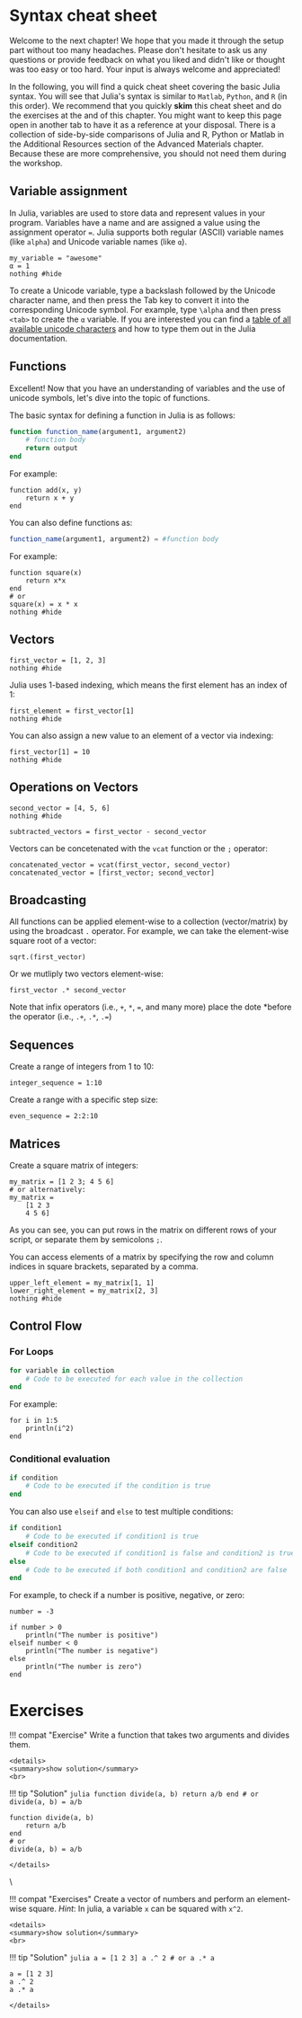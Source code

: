 # Syntax cheat sheet

Welcome to the next chapter! We hope that you made it through the setup part without too many headaches.
Please don't hesitate to ask us any questions or provide feedback on what you liked and didn't like or thought was too easy or too hard.
Your input is always welcome and appreciated!

In the following, you will find a quick cheat sheet covering the basic Julia syntax.
You will see that Julia's syntax is similar to `Matlab`, `Python`, and `R` (in this order).
We recommend that you quickly **skim** this cheat sheet and do the exercises at the and of this chapter.
You might want to keep this page open in another tab to have it as a reference at your disposal.
There is a collection of side-by-side comparisons of Julia and R, Python or Matlab in the Additional Resources section of the Advanced Materials chapter.
Because these are more comprehensive, you should not need them during the workshop.

## Variable assignment

In Julia, variables are used to store data and represent values in your program.
Variables have a name and are assigned a value using the assignment operator `=`.
Julia supports both regular (ASCII) variable names (like `alpha`) and Unicode variable names (like `α`).

```@example variables
my_variable = "awesome"
α = 1
nothing #hide
```

To create a Unicode variable, type a backslash followed by the Unicode character name, and then press the Tab key to convert it into the corresponding Unicode symbol.
For example, type `\alpha` and then press `<tab>` to create the `α` variable.
If you are interested you can find a [table of all available unicode characters](https://docs.julialang.org/en/v1/manual/unicode-input/) and how to type them out in the Julia documentation.

## Functions

Excellent! Now that you have an understanding of variables and the use of unicode symbols, let's dive into the topic of functions.

The basic syntax for defining a function in Julia is as follows:

```julia
function function_name(argument1, argument2)
    # function body
    return output
end
```


For example:

```@example variables
function add(x, y)
    return x + y
end
```

You can also define functions as:

```julia
function_name(argument1, argument2) = #function body
```

For example:

```@example variables
function square(x)
    return x*x
end
# or
square(x) = x * x
nothing #hide
```

## Vectors

```@example variables
first_vector = [1, 2, 3]
nothing #hide
```

Julia uses 1-based indexing, which means the first element has an index of 1:

```@example variables
first_element = first_vector[1]
nothing #hide
```

You can also assign a new value to an element of a vector via indexing:

```@example variables
first_vector[1] = 10
nothing #hide
```

## Operations on Vectors

```@example variables
second_vector = [4, 5, 6]
nothing #hide
```


```@example variables
subtracted_vectors = first_vector - second_vector
```


Vectors can be concetenated with the `vcat` function or the `;` operator:

```@example variables
concatenated_vector = vcat(first_vector, second_vector)
concatenated_vector = [first_vector; second_vector]
```

## Broadcasting

All functions can be applied element-wise to a collection (vector/matrix) by using the broadcast `.` operator.
For example, we can take the element-wise square root of a vector:

```@example variables
sqrt.(first_vector)
```

Or we mutliply two vectors element-wise:

```@example variables
first_vector .* second_vector
```
Note that infix operators (i.e., `+`, `*`, `=`, and many more) place the dote *before the operator (i.e., `.+`, `.*`, `.=`)

## Sequences

Create a range of integers from 1 to 10:

```@example variables
integer_sequence = 1:10
```

Create a range with a specific step size:

```@example variables
even_sequence = 2:2:10
```


## Matrices

Create a square matrix of integers:

```@example variables
my_matrix = [1 2 3; 4 5 6]
# or alternatively:
my_matrix = 
    [1 2 3
    4 5 6]
```

As you can see, you can put rows in the matrix on different rows of your script, or separate them by semicolons `;`.

You can access elements of a matrix by specifying the row and column indices in square brackets, separated by a comma.

```@example variables
upper_left_element = my_matrix[1, 1]
lower_right_element = my_matrix[2, 3]
nothing #hide
```

## Control Flow

### For Loops

```julia
for variable in collection
    # Code to be executed for each value in the collection
end
```

For example:

```@example variables
for i in 1:5
    println(i^2)
end
```

### Conditional evaluation

```julia
if condition
    # Code to be executed if the condition is true
end
```

You can also use `elseif` and `else` to test multiple conditions:

```julia
if condition1
    # Code to be executed if condition1 is true
elseif condition2
    # Code to be executed if condition1 is false and condition2 is true
else
    # Code to be executed if both condition1 and condition2 are false
end
```

For example, to check if a number is positive, negative, or zero:

```@example variables
number = -3

if number > 0
    println("The number is positive")
elseif number < 0
    println("The number is negative")
else
    println("The number is zero")
end
```

# Exercises

!!! compat "Exercise"
    Write a function that takes two arguments and divides them.

```@raw html
<details>
<summary>show solution</summary>
<br>
```
!!! tip "Solution"
    ```julia
    function divide(a, b)
        return a/b
    end
    # or
    divide(a, b) = a/b
    ```
```@setup variables
function divide(a, b)
    return a/b
end
# or
divide(a, b) = a/b
```
```@raw html
</details>
```
\

!!! compat "Exercises"
    Create a vector of numbers and perform an element-wise square.
    *Hint*: In julia, a variable `x` can be squared with `x^2`.

```@raw html
<details>
<summary>show solution</summary>
<br>
```
!!! tip "Solution"
    ```julia
    a = [1 2 3]
    a .^ 2
    # or
    a .* a
    ```
```@setup variables
a = [1 2 3]
a .^ 2
a .* a
```
```@raw html
</details>
```
